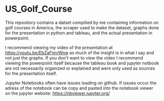 # US_Golf_Course
This repository contains a datset compilied by me containing information on golf courses in America, the scraper used to make the dataset,
graphs done for the presentation in python and tableau, and the actual presentation in powerpoint.

I recommend viewing my video of the presentation at https://youtu.be/EbZaFimrWnw as much of the insight is in what I say and not just the graphs. If you don't want to view the video I recommend viewing the powerpoint itself because the tableau book and jupyter notbook are not necessarily organized or explained and were only used as sources for the presentation itself.

Jupyter Notebooks often have issues loading on github. If issues occur the adress of the notebook can be copy and pasted into the notebook viewer on the jupyter website: https://nbviewer.jupyter.org/
